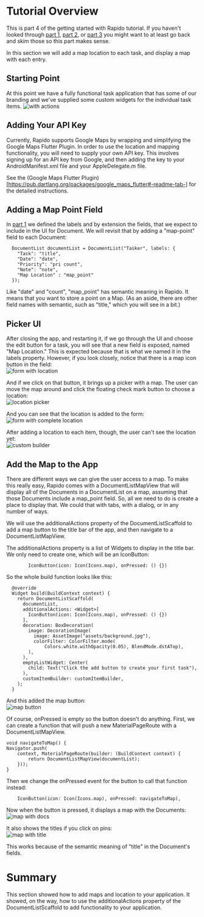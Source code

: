 # Tutorial Overview
This is part 4 of the getting started with Rapido tutorial. If you haven't looked through [part 1](get_started_part_1.md), [part 2](get_started_part_2.md), or [part 3](get_started_part_3.md) you might want to at least go back and skim those so this part makes sense.

In this section we will add a map location to each task, and display a map with each entry.

## Starting Point
At this point we have a fully functional task application that has some of our branding and we've supplied some custom widgets for the individual task items. 
![with actions](../assets/custom-builder-5.png)

## Adding Your API Key
Currently, Rapido supports Google Maps by wrapping and simplifying the Google Maps Flutter Plugin. In order to use the location and mapping functionality, you will need to supply your own API key. This involves signing up for an API key from Google, and then adding the key to your AndroidManifest.xml file and your AppleDelegate.m file.

See the (Google Maps Flutter Plugin)[https://pub.dartlang.org/packages/google_maps_flutter#-readme-tab-] for the detailed instructions. 

## Adding a Map Point Field
In [part 1](get_started_part_1.md) we defined the labels and by extension the fields, that we expect to include in the UI for Document. We will revisit that by adding a "map-point" field to each Document:
```
  DocumentList documentList = DocumentList("Tasker", labels: {
    "Task": "title",
    "Date": "date",
    "Priority": "pri count",
    "Note": "note",
    "Map Location" : "map_point"
  });
```
Like "date" and "count", "map_point" has semantic meaning in Rapido. It means that you want to store a point on a Map. (As an aside, there are other field names with semantic, such as "title," which you will see in a bit.)

## Picker UI
After closing the app, and restarting it, if we go through the UI and choose the edit button for a task, you will see that a new field is exposed, named "Map Location." This is expected because that is what we named it in the labels property. However, if you look closely, notice that there is a map icon button in the field:  
![form with location](../assets/form-with-location.png)

And if we click on that button, it brings up a picker with a map. The user can move the map around and click the floating check mark button to choose a location:  
![location picker](../assets/location-picker.png)

And you can see that the location is added to the form:  
![form with complete location](../assets/form-with-complete-location.png)

After adding a location to each item, though, the user can't see the location yet:  
![custom builder](../assets/custom-builder-6.png)

## Add the Map to the App
There are different ways we can give the user access to a map. To make this really easy, Rapido comes with a DocumentListMapView that will display all of the Documents in a DocumentList on a map, assuming that those Documents include a map_point field. So, all we need to do is create a place to display that. We could that with tabs, with a dialog, or in any number of ways. 

We will use the additionalActions property of the DocumentListScaffold to add a map button to the title bar of the app, and then navigate to a DocumentListMapView.

The additionalActions property is a list of Widgets to display in the title bar. We only need to create one, which will be an IconButton:  
```
        IconButton(icon: Icon(Icons.map), onPressed: () {})
```
So the whole build function looks like this:  
```
  @override
  Widget build(BuildContext context) {
    return DocumentListScaffold(
      documentList,
      additionalActions: <Widget>[
        IconButton(icon: Icon(Icons.map), onPressed: () {})
      ],
      decoration: BoxDecoration(
        image: DecorationImage(
          image: AssetImage("assets/background.jpg"),
          colorFilter: ColorFilter.mode(
              Colors.white.withOpacity(0.05), BlendMode.dstATop),
        ),
      ),
      emptyListWidget: Center(
        child: Text("Click the add button to create your first task"),
      ),
      customItemBuilder: customItemBuilder,
    );
  }
```
And this added the map button:  
![map button](../assets/map-button.png)

Of course, onPressed is empty so the button doesn't do anything. First, we can create a function that will push a new MaterialPageRoute with a DocumentListMapView.
```
void navigateToMap() {
Navigator.push(
    context, MaterialPageRoute(builder: (BuildContext context) {
        return DocumentListMapView(documentList);
    }));
}
```
Then we change the onPressed event for the button to call that function instead:
```
    IconButton(icon: Icon(Icons.map), onPressed: navigateToMap),
```
Now when the button is pressed, it displays a map with the Documents:  
![map with docs](../assets/map-with-docs.png)

It also shows the titles if you click on pins:  
![map with title](../assets/map-with-titles.png)

This works because of the semantic meaning of "title" in the Document's fields.

# Summary
This section showed how to add maps and location to your application. It showed, on the way, how to use the additionalActions property of the DocumentListScaffold to add functionality to your application.


